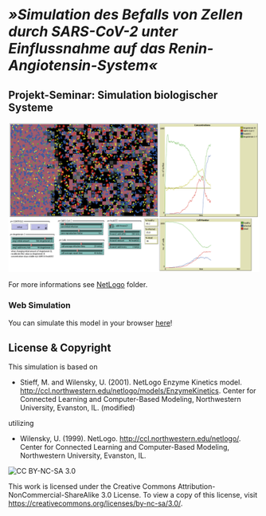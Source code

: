 # _»Simulation des Befalls von Zellen durch SARS-CoV-2 unter Einflussnahme auf das Renin-Angiotensin-System«_
## Projekt-Seminar: Simulation biologischer Systeme

![Screenshot of Simulation](/netlogo/screenshot.png) 

For more informations see [NetLogo](https://github.com/typingbeaver/prosem-covid-simulation/tree/main/netlogo) folder.

### Web Simulation
You can simulate this model in your browser [here](https://www.netlogoweb.org/web?https://raw.githubusercontent.com/typingbeaver/prosem-covid-simulation/main/netlogo/covid.nlogo)!

## License & Copyright

This simulation is based on
* Stieff, M. and Wilensky, U. (2001).  NetLogo Enzyme Kinetics model.  http://ccl.northwestern.edu/netlogo/models/EnzymeKinetics.  Center for Connected Learning and Computer-Based Modeling, Northwestern University, Evanston, IL.
(modified)

utilizing
* Wilensky, U. (1999). NetLogo. http://ccl.northwestern.edu/netlogo/. Center for Connected Learning and Computer-Based Modeling, Northwestern University, Evanston, IL.

![CC BY-NC-SA 3.0](http://ccl.northwestern.edu/images/creativecommons/byncsa.png)

This work is licensed under the Creative Commons Attribution-NonCommercial-ShareAlike 3.0 License. To view a copy of this license, visit https://creativecommons.org/licenses/by-nc-sa/3.0/.
